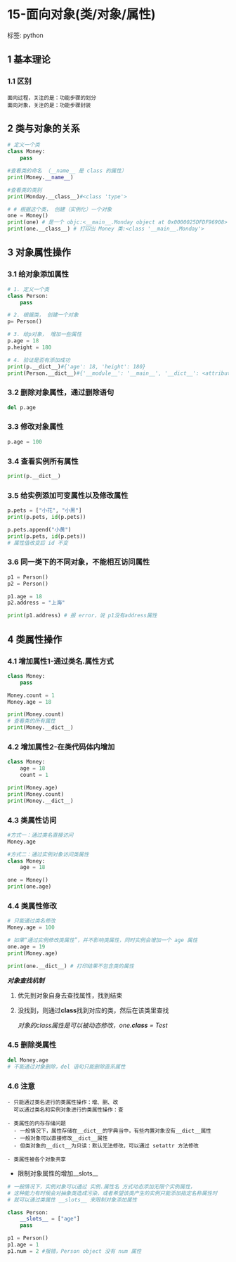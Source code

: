 # 15-面向对象(类/对象/属性)

标签: python

## 1 基本理论

### 1.1 区别

```
面向过程，关注的是：功能步骤的划分
面向对象，关注的是：功能步骤封装
```

## 2 类与对象的关系

```python
# 定义一个类
class Money:
    pass

#查看类的命名 （__name__ 是 class 的属性）
print(Money.__name__)

#查看类的类别
print(Monday.__class__)#<class 'type'>

# # 根据这个类， 创建（实例化）一个对象
one = Money()
print(one) # 是一个 objc:<__main__.Monday object at 0x0000025DFDF96908>
print(one.__class__) # 打印出 Money 类:<class '__main__.Monday'>
```

## 3 对象属性操作

### 3.1 给对象添加属性

```python
# 1. 定义一个类
class Person:
    pass

# 2. 根据类， 创建一个对象
p= Person()

# 3. 给p对象， 增加一些属性
p.age = 18
p.height = 180

# 4. 验证是否有添加成功
print(p.__dict__)#{'age': 18, 'height': 180}
print(Person.__dict__)#{'__module__': '__main__', '__dict__': <attribute '__dict__' of 'Person' objects>, '__weakref__': <attribute '__weakref__' of 'Person' objects>, '__doc__': None}
```

### 3.2 删除对象属性，通过删除语句

```python
del p.age
```

### 3.3 修改对象属性

```python
p.age = 100
```

### 3.4 查看实例所有属性

```python
print(p.__dict__)
```

### 3.5 给实例添加可变属性以及修改属性

```python
p.pets = ["小花", "小黑"]
print(p.pets, id(p.pets))

p.pets.append("小黄")
print(p.pets, id(p.pets))
# 属性值改变后 id 不变
```

### 3.6 同一类下的不同对象，不能相互访问属性

```python
p1 = Person()
p2 = Person()

p1.age = 18
p2.address = "上海"

print(p1.address) # 报 error，说 p1没有address属性
```

## 4 类属性操作

### 4.1 增加属性1-通过类名.属性方式

```python
class Money:
    pass

Money.count = 1
Money.age = 18

print(Money.count)
# 查看类的所有属性
print(Money.__dict__)
```

### 4.2 增加属性2-在类代码体内增加

```python
class Money:
    age = 18
    count = 1

print(Money.age)
print(Money.count)
print(Money.__dict__)
```

### 4.3 类属性访问

```python
#方式一：通过类名直接访问
Money.age

#方式二：通过实例对象访问类属性
class Money:
    age = 18

one = Money()
print(one.age)
```

### 4.4 类属性修改

```python
# 只能通过类名修改
Money.age = 100

# 如果“通过实例修改类属性”，并不影响类属性，同时实例会增加一个 age 属性
one.age = 19
print(Money.age)

print(one.__dict__) # 打印结果不包含类的属性
```

***对象查找机制***

1. 优先到对象自身去查找属性，找到结束

2. 没找到，则通过**class**找到对应的类，然后在该类里查找

   *对象的class属性是可以被动态修改，one.__class__ = Test*

### 4.5 删除类属性

```python
del Money.age
# 不能通过对象删除，del 语句只能删除直系属性
```

### 4.6 注意

```
- 只能通过类名进行的类属性操作：增、删、改
  可以通过类名和实例对象进行的类属性操作：查

- 类属性的内存存储问题
  - 一般情况下，属性存储在__dict__的字典当中，有些内置对象没有__dict__属性
  - 一般对象可以直接修改__dict__属性
  - 但类对象的__dict__为只读：默认无法修改，可以通过 setattr 方法修改

- 类属性被各个对象共享
```

- 限制对象属性的增加__slots__

```python
# 一般情况下，实例对象可以通过 实例.属性名 方式动态添加无限个实例属性，
# 这种能力有时候会对抽象类造成污染，或者希望该类产生的实例只能添加指定名称属性时
# 就可以通过类属性 __slots__ 来限制对象添加属性

class Person:
    __slots__ = ["age"]
    pass

p1 = Person()
p1.age = 1
p1.num = 2 #报错，Person object 没有 num 属性
```

